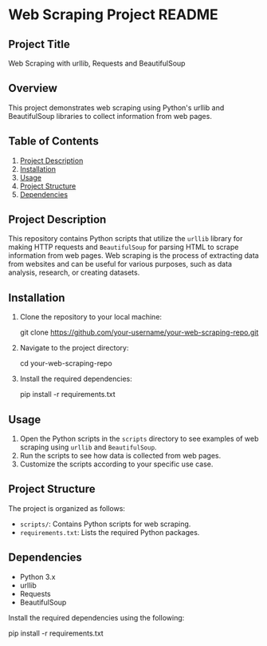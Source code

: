 # Web Scraping Project README

## Project Title

Web Scraping with urllib, Requests and BeautifulSoup

## Overview

This project demonstrates web scraping using Python's urllib and BeautifulSoup libraries to collect information from web pages.

## Table of Contents

1. [Project Description](#project-description)
2. [Installation](#installation)
3. [Usage](#usage)
4. [Project Structure](#project-structure)
5. [Dependencies](#dependencies)

## Project Description

This repository contains Python scripts that utilize the `urllib` library for making HTTP requests and `BeautifulSoup` for parsing HTML to scrape information from web pages. Web scraping is the process of extracting data from websites and can be useful for various purposes, such as data analysis, research, or creating datasets.

## Installation

1. Clone the repository to your local machine:

   git clone https://github.com/your-username/your-web-scraping-repo.git

2. Navigate to the project directory:

   cd your-web-scraping-repo

3. Install the required dependencies:

   pip install -r requirements.txt

## Usage

1. Open the Python scripts in the `scripts` directory to see examples of web scraping using `urllib` and `BeautifulSoup`.
2. Run the scripts to see how data is collected from web pages.
3. Customize the scripts according to your specific use case.

## Project Structure

The project is organized as follows:

- `scripts/`: Contains Python scripts for web scraping.
- `requirements.txt`: Lists the required Python packages.


## Dependencies

- Python 3.x
- urllib
- Requests
- BeautifulSoup

Install the required dependencies using the following:

pip install -r requirements.txt